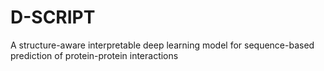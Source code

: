 # D-SCRIPT
 A structure-aware interpretable deep learning model for sequence-based prediction of protein-protein interactions
